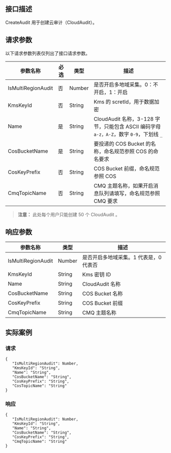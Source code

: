 
## 接口描述
CreateAudit 用于创建云审计（CloudAudit）。
## 请求参数
以下请求参数列表仅列出了接口请求参数。

|参数名称|必选|类型|描述|
|---------|---------|---------|--------|
|IsMultiRegionAudit	|否|	Number	|是否开启多地域采集。0：不开启，1：开启|
|KmsKeyId	|否|	String	| Kms 的 scretId，用于数据加密|
|Name	|是|	String	|CloudAudit 名称，3-128 字节，只能包含 ASCII 编码字母 `a-z，A-Z`，数字 `0-9`，下划线 `_`|
|CosBucketName	|是|	String	|要投递的 COS Bucket 的名称，命名规范参照 COS 的命名要求|
|CosKeyPrefix	|否|	String	|COS Bucket 前缀，命名规范参照 COS|
|CmqTopicName	|否|	String	|CMQ 主题名称，如果开启消息队列请填写，命名规范参照 CMQ 要求|
> **注意：**
> 此处每个用户只能创建 50 个 CloudAudit 。


## 响应参数


| 参数名称 | 类型 | 描述 |
|---------|---------|---------|
| IsMultiRegionAudit | Number | 是否开启多地域采集。1 代表是，0 代表否|
| KmsKeyId | String | Kms 密钥 ID |
| Name | String | CloudAudit 名称 |
| CosBucketName | String | 	COS Bucket 名称 |
| CosKeyPrefix | String | COS Bucket 前缀 |
| CmqTopicName | String | CMQ 主题名称 |

## 实际案例
### 请求

```
{
   "IsMultiRegionAudit": Number,
   "KmsKeyId": "String",
   "Name": "String",
   "CosBucketName": "String",
   "CosKeyPrefix": "String",
   "CosTopicName": "String"
}
```
### 响应

```
{
   "IsMultiRegionAudit": Number,
   "KmsKeyId": "String",
   "Name": "String",
   "CosBucketName": "String",
   "CosKeyPrefix": "String",
   "CmqTopicName": "String"
}
```

